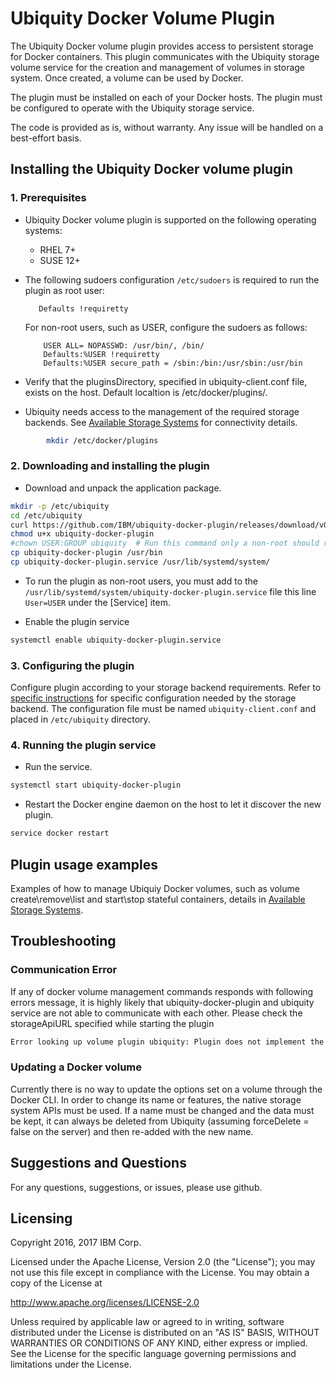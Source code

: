 # Ubiquity Docker Volume Plugin
The Ubiquity Docker volume plugin provides access to persistent storage for Docker containers.  This plugin communicates with the Ubiquity storage volume service for the creation and management of volumes in storage system.  Once created, a volume can be used by Docker. 

The plugin must be installed on each of your Docker hosts. The plugin must be configured to operate with the Ubiquity storage service.

The code is provided as is, without warranty. Any issue will be handled on a best-effort basis.


## Installing the Ubiquity Docker volume plugin

### 1. Prerequisites
  * Ubiquity Docker volume plugin is supported on the following operating systems:
    - RHEL 7+
    - SUSE 12+
  * The following sudoers configuration `/etc/sudoers` is required to run the plugin as root user: 
  
     ```
        Defaults !requiretty
     ```
     For non-root users, such as USER, configure the sudoers as follows: 

     ```
         USER ALL= NOPASSWD: /usr/bin/, /bin/
         Defaults:%USER !requiretty
         Defaults:%USER secure_path = /sbin:/bin:/usr/sbin:/usr/bin
     ```
  * Verify that the pluginsDirectory, specified in ubiquity-client.conf file, exists on the host. Default localtion is /etc/docker/plugins/.

  * Ubiquity needs access to the management of the required storage backends. See [Available Storage Systems](supportedStorage.md) for connectivity details.

  
```bash
        mkdir /etc/docker/plugins
 ```

### 2. Downloading and installing the plugin

* Download and unpack the application package.
```bash
mkdir -p /etc/ubiquity
cd /etc/ubiquity
curl https://github.com/IBM/ubiquity-docker-plugin/releases/download/v0.3.0/ubiquity-docker-plugin-0.3.0.tar.gz | tar xf -
chmod u+x ubiquity-docker-plugin
#chown USER:GROUP ubiquity  # Run this command only a non-root should run ubiquity (fill up the USER and GROUP)
cp ubiquity-docker-plugin /usr/bin                         
cp ubiquity-docker-plugin.service /usr/lib/systemd/system/ 
```
   * To run the plugin as non-root users, you must add to the `/usr/lib/systemd/system/ubiquity-docker-plugin.service` file this line `User=USER` under the [Service] item.
   
   * Enable the plugin service
   
```bash 
systemctl enable ubiquity-docker-plugin.service      
```

### 3. Configuring the plugin
Configure plugin according to your storage backend requirements. Refer to 
[specific instructions](supportedStorage.md) for specific configuration needed by the storage backend. 
The configuration file must be named `ubiquity-client.conf` and placed in `/etc/ubiquity` directory.


### 4. Running the plugin service
  * Run the service.
```bash
systemctl start ubiquity-docker-plugin    
```
  * Restart the Docker engine daemon on the host to let it discover the new plugin. 
```bash
service docker restart
```

## Plugin usage examples
Examples of how to manage Ubiquiy Docker volumes, such as volume create\remove\list and start\stop stateful containers, details in [Available Storage Systems](supportedStorage.md).

## Troubleshooting
### Communication Error
If any of docker volume management commands responds with following errors message, it is highly likely that ubiquity-docker-plugin and ubiquity service are not able to communicate
with each other. Please check the storageApiURL specified while starting the plugin
```bash
Error looking up volume plugin ubiquity: Plugin does not implement the requested driver
```

### Updating a Docker volume
Currently there is no way to update the options set on a volume through the Docker CLI.  In order to change its name or features, the native storage system APIs must be used. If a name must be changed and the data must be kept, it can always be deleted from Ubiquity (assuming forceDelete = false on the server) and then re-added with the new name.

## Suggestions and Questions

For any questions, suggestions, or issues, please use github.

## Licensing

Copyright 2016, 2017 IBM Corp.

Licensed under the Apache License, Version 2.0 (the "License");
you may not use this file except in compliance with the License.
You may obtain a copy of the License at

http://www.apache.org/licenses/LICENSE-2.0

Unless required by applicable law or agreed to in writing, software
distributed under the License is distributed on an "AS IS" BASIS,
WITHOUT WARRANTIES OR CONDITIONS OF ANY KIND, either express or implied.
See the License for the specific language governing permissions and
limitations under the License.
